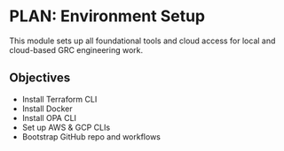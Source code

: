 # PLAN: Environment Setup

This module sets up all foundational tools and cloud access for local and cloud-based GRC engineering work.

## Objectives
- Install Terraform CLI
- Install Docker
- Install OPA CLI
- Set up AWS & GCP CLIs
- Bootstrap GitHub repo and workflows
